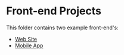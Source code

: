# Front-end Projects

This folder contains two example front-end's:

* [Web Site](./website)
* [Mobile App](./mobile)

